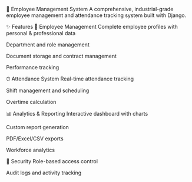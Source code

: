 🏢 Employee Management System
A comprehensive, industrial-grade employee management and attendance tracking system built with Django.

✨ Features
👥 Employee Management
Complete employee profiles with personal & professional data

Department and role management

Document storage and contract management

Performance tracking

⏰ Attendance System
Real-time attendance tracking

Shift management and scheduling

Overtime calculation

📊 Analytics & Reporting
Interactive dashboard with charts

Custom report generation

PDF/Excel/CSV exports

Workforce analytics

🔐 Security
Role-based access control

Audit logs and activity tracking

